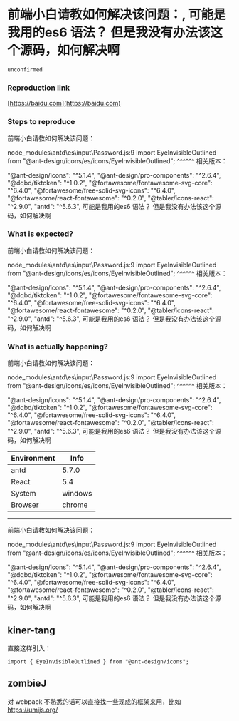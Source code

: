 # 前端小白请教如何解决该问题：, 可能是我用的es6 语法？ 但是我没有办法该这个源码，如何解决啊

`unconfirmed`

### Reproduction link

[https://baidu.com](https://baidu.com)

### Steps to reproduce

前端小白请教如何解决该问题：

node_modules\antd\es\input\Password.js:9
import EyeInvisibleOutlined from "@ant-design/icons/es/icons/EyeInvisibleOutlined";
^^^^^^
相关版本：

"@ant-design/icons": "^5.1.4",
"@ant-design/pro-components": "^2.6.4",
"@dqbd/tiktoken": "^1.0.2",
"@fortawesome/fontawesome-svg-core": "^6.4.0",
"@fortawesome/free-solid-svg-icons": "^6.4.0",
"@fortawesome/react-fontawesome": "^0.2.0",
"@tabler/icons-react": "^2.9.0",
"antd": "^5.6.3",
可能是我用的es6 语法？ 但是我没有办法该这个源码，如何解决啊

### What is expected?

前端小白请教如何解决该问题：

node_modules\antd\es\input\Password.js:9
import EyeInvisibleOutlined from "@ant-design/icons/es/icons/EyeInvisibleOutlined";
^^^^^^
相关版本：

"@ant-design/icons": "^5.1.4",
"@ant-design/pro-components": "^2.6.4",
"@dqbd/tiktoken": "^1.0.2",
"@fortawesome/fontawesome-svg-core": "^6.4.0",
"@fortawesome/free-solid-svg-icons": "^6.4.0",
"@fortawesome/react-fontawesome": "^0.2.0",
"@tabler/icons-react": "^2.9.0",
"antd": "^5.6.3",
可能是我用的es6 语法？ 但是我没有办法该这个源码，如何解决啊

### What is actually happening?

前端小白请教如何解决该问题：

node_modules\antd\es\input\Password.js:9
import EyeInvisibleOutlined from "@ant-design/icons/es/icons/EyeInvisibleOutlined";
^^^^^^
相关版本：

"@ant-design/icons": "^5.1.4",
"@ant-design/pro-components": "^2.6.4",
"@dqbd/tiktoken": "^1.0.2",
"@fortawesome/fontawesome-svg-core": "^6.4.0",
"@fortawesome/free-solid-svg-icons": "^6.4.0",
"@fortawesome/react-fontawesome": "^0.2.0",
"@tabler/icons-react": "^2.9.0",
"antd": "^5.6.3",
可能是我用的es6 语法？ 但是我没有办法该这个源码，如何解决啊

| Environment | Info    |
| ----------- | ------- |
| antd        | 5.7.0   |
| React       | 5.4     |
| System      | windows |
| Browser     | chrome  |

---

前端小白请教如何解决该问题：

node_modules\antd\es\input\Password.js:9
import EyeInvisibleOutlined from "@ant-design/icons/es/icons/EyeInvisibleOutlined";
^^^^^^
相关版本：

"@ant-design/icons": "^5.1.4",
"@ant-design/pro-components": "^2.6.4",
"@dqbd/tiktoken": "^1.0.2",
"@fortawesome/fontawesome-svg-core": "^6.4.0",
"@fortawesome/free-solid-svg-icons": "^6.4.0",
"@fortawesome/react-fontawesome": "^0.2.0",
"@tabler/icons-react": "^2.9.0",
"antd": "^5.6.3",
可能是我用的es6 语法？ 但是我没有办法该这个源码，如何解决啊

<!-- generated by ant-design-issue-helper. DO NOT REMOVE -->

## kiner-tang

直接这样引入：

```tsx
import { EyeInvisibleOutlined } from "@ant-design/icons";
```

## zombieJ

对 webpack 不熟悉的话可以直接找一些现成的框架来用，比如 https://umijs.org/
